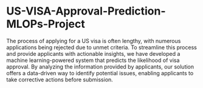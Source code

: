# US-VISA-Approval-Prediction-MLOPs-Project

The process of applying for a US visa is often lengthy, with numerous applications being rejected due to unmet criteria. To streamline this process and provide applicants with actionable insights, we have developed a machine learning-powered system that predicts the likelihood of visa approval. By analyzing the information provided by applicants, our solution offers a data-driven way to identify potential issues, enabling applicants to take corrective actions before submission.